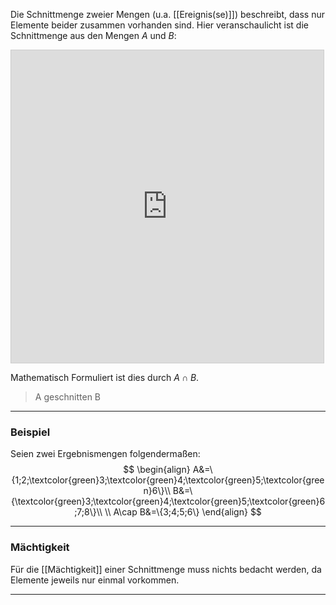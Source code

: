Die Schnittmenge zweier Mengen (u.a. [[Ereignis(se)]]) beschreibt, dass nur Elemente beider zusammen vorhanden sind.
Hier veranschaulicht ist die Schnittmenge aus den Mengen $A$ und $B$:
<iframe src="https://www.desmos.com/calculator/eshpzakyhk?embed" width="500" height="500" style="border: 1px solid #ccc" frameborder=0></iframe>

Mathematisch Formuliert ist dies durch $A\cap B$.
>A geschnitten B

---
### Beispiel
Seien zwei Ergebnismengen folgendermaßen:
$$
\begin{align}
	A&=\{1;2;\textcolor{green}3;\textcolor{green}4;\textcolor{green}5;\textcolor{green}6\}\\
	B&=\{\textcolor{green}3;\textcolor{green}4;\textcolor{green}5;\textcolor{green}6;7;8\}\\
	\\
	A\cap B&=\{3;4;5;6\}
\end{align}
$$

---
### Mächtigkeit
Für die [[Mächtigkeit]] einer Schnittmenge muss nichts bedacht werden, da Elemente jeweils nur einmal vorkommen.

---